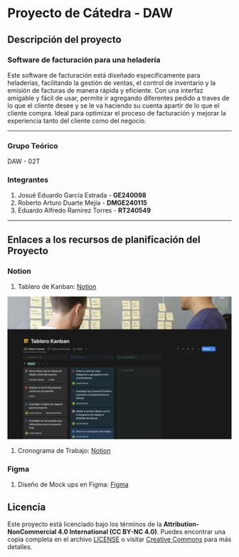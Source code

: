# Proyecto de Cátedra - DAW

## Descripción del proyecto
### Software de facturación para una heladería
Este software de facturación está diseñado específicamente para heladerías, facilitando la gestión de ventas, el control de inventario y la emisión de facturas de manera rápida y eficiente. Con una interfaz amigable y fácil de usar, permite ir agregando diferentes pedido a traves de lo que el cliente desee y se le va haciendo su cuenta apartir de lo que el cliente compra. Ideal para optimizar el proceso de facturación y mejorar la experiencia tanto del cliente como del negocio.

---

### Grupo Teórico
DAW - 02T
### Integrantes
1. Josué Eduardo García Estrada - **GE240098**
2. Roberto Arturo Duarte Mejía - **DMGE240115**
3. Eduardo Alfredo Ramírez Torres - **RT240549**

---

## Enlaces a los recursos de planificación del Proyecto
### Notion
1. Tablero de Kanban: [Notion](https://brazen-anemone-98f.notion.site/303fbd5e101a492f8a51437be6f0f0ec?v=f089f43b2adf405ba9120b28a00c3ca2)

<p align="center"><img src="img/Screenshot/Tablero-kanban.png"/></p>

1. Cronograma de Trabajo: [Notion](https://brazen-anemone-98f.notion.site/Cronograma-de-Trabajo-bb45af8612b54bbcb4bf5f985eebcb29)
### Figma 
1. Diseño de Mock ups en Figma: [Figma](https://www.figma.com/design/s5p1P9vlkDw74W6nFIKlvq/Mock-Ups-DAW?node-id=0-1&t=6m3Actf9aBI4eJ7B-1)


## Licencia

Este proyecto está licenciado bajo los términos de la **Attribution-NonCommercial 4.0 International (CC BY-NC 4.0)**. Puedes encontrar una copia completa en el archivo [LICENSE](./LICENSE.md) o visitar [Creative Commons](https://creativecommons.org/licenses/by-nc/4.0/legalcode) para más detalles.
